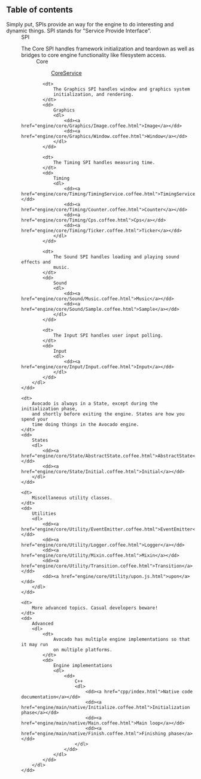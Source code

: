 ## Table of contents

<dl>
	<dt>
		Simply put, SPIs provide an way for the engine to do interesting and
		dynamic things. SPI stands for "Service Provide Interface".
	</dt>
	<dd>
		SPI
		<dl>
			<dt>
				The Core SPI handles framework initialization and teardown as
				well as bridges to core engine functionality like filesystem
				access.
			</dt>
			<dd>
				Core
				<dl>
					<dd><a href="engine/core/CoreService.coffee.html">CoreService</a></dd>
				</dl>
			</dd>
			
			<dt>
				The Graphics SPI handles window and graphics system
				initialization, and rendering.
			</dt>
			<dd>
				Graphics
				<dl>
					<dd><a href="engine/core/Graphics/Image.coffee.html">Image</a></dd>
					<dd><a href="engine/core/Graphics/Window.coffee.html">Window</a></dd>
				</dl>
			</dd>
			
			<dt>
				The Timing SPI handles measuring time.
			</dt>
			<dd>
				Timing
				<dl>
					<dd><a href="engine/core/Timing/TimingService.coffee.html">TimingService</a></dd>
					<dd><a href="engine/core/Timing/Counter.coffee.html">Counter</a></dd>
					<dd><a href="engine/core/Timing/Cps.coffee.html">Cps</a></dd>
					<dd><a href="engine/core/Timing/Ticker.coffee.html">Ticker</a></dd>
				</dl>
			</dd>
			
			<dt>
				The Sound SPI handles loading and playing sound effects and
				music.
			</dt>
			<dd>
				Sound
				<dl>
					<dd><a href="engine/core/Sound/Music.coffee.html">Music</a></dd>
					<dd><a href="engine/core/Sound/Sample.coffee.html">Sample</a></dd>
				</dl>
			</dd>
			
			<dt>
				The Input SPI handles user input polling.
			</dt>
			<dd>
				Input
				<dl>
					<dd><a href="engine/core/Input/Input.coffee.html">Input</a></dd>
				</dl>
			</dd>
		</dl>
	</dd>
	
	<dt>
		Avocado is always in a State, except during the initialization phase,
		and shortly before exiting the engine. States are how you spend your
		time doing things in the Avocado engine.	
	</dt>
	<dd>
		States
		<dl>
			<dd><a href="engine/core/State/AbstractState.coffee.html">AbstractState</a></dd>
			<dd><a href="engine/core/State/Initial.coffee.html">Initial</a></dd>
		</dl>
	</dd>
	
	<dt>
		Miscellaneous utility classes.
	</dt>
	<dd>
		Utilities
		<dl>
			<dd><a href="engine/core/Utility/EventEmitter.coffee.html">EventEmitter</a></dd>
			<dd><a href="engine/core/Utility/Logger.coffee.html">Logger</a></dd>
			<dd><a href="engine/core/Utility/Mixin.coffee.html">Mixin</a></dd>
			<dd><a href="engine/core/Utility/Transition.coffee.html">Transition</a></dd>
			<dd><a href="engine/core/Utility/upon.js.html">upon</a></dd>
		</dl>
	</dd>
	
	<dt>
		More advanced topics. Casual developers beware!	
	</dt>
	<dd>
		Advanced
		<dl>
			<dt>
				Avocado has multiple engine implementations so that it may run
				on multiple platforms.
			</dt>
			<dd>
				Engine implementations
				<dl>
					<dd>
						C++
						<dl>
							<dd><a href="cpp/index.html">Native code documentation</a></dd>
							<dd><a href="engine/main/native/Initialize.coffee.html">Initialization phase</a></dd>
							<dd><a href="engine/main/native/Main.coffee.html">Main loop</a></dd>
							<dd><a href="engine/main/native/Finish.coffee.html">Finishing phase</a></dd>
						</dl>
					</dd>
				</dl>
			</dd>
		</dl>
	</dd>
</dl>
